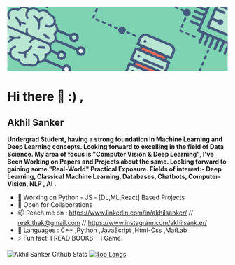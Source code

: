 
![Let Through](https://github.com/reekithak/reekithak/blob/master/1.jpg)

# Hi there 👋 :) , 



## Akhil Sanker

**Undergrad Student, having a strong foundation in Machine Learning and Deep Learning concepts. Looking forward to excelling in the field of Data Science.
My area of focus is "Computer Vision & Deep Learning", I've Been Working on Papers and Projects about the same.
Looking forward to gaining some "Real-World" Practical Exposure.
Fields of interest:- Deep Learning, Classical Machine Learning, Databases, Chatbots, Computer-Vision, NLP , AI .** 


- 🔭 Working on Python - JS - [DL,ML,React] Based Projects
- 👯 Open for Collaborations 
- 📫 Reach me on : https://www.linkedin.com/in/akhilsanker/ // reekithak@gmail.com // https://www.instagram.com/akhilsank.er/
- 👻 Languages : C++ ,Python ,JavaScript ,Html-Css ,MatLab
- ⚡ Fun fact: I READ BOOKS + I Game.


![Akhil Sanker Github Stats](https://github-readme-stats.vercel.app/api?username=reekithak&show_icons=true)       [![Top Langs](https://github-readme-stats.vercel.app/api/top-langs/?username=reekithak&hide=css)](https://github.com/reekithak/github-readme-stats)

